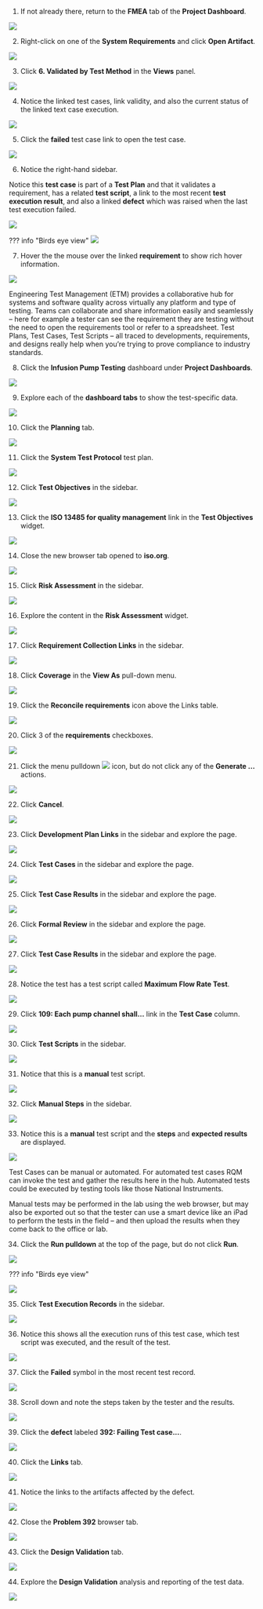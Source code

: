 1. If not already there, return to the **FMEA** tab of the **Project Dashboard**.

![](_attachments/FMEAtab-2.png)

2. Right-click on one of the **System Requirements** and click **Open Artifact**.

![](_attachments/FMEAtab-2SR.png)

3. Click **6. Validated by Test Method** in the **Views** panel.

![](_attachments/FMEAtab-2-ViewsPanel.png)

4. Notice the linked test cases, link validity, and also the current status of the linked text case execution.

![](_attachments/FMEAtab-2-ValidateByTM.png)

5. Click the **failed** test case link to open the test case.

![](_attachments/FMEAtab-2-ValidateByTM-OpenFailure.png)

6. Notice the right-hand sidebar.

Notice this **test case** is part of a **Test Plan** and that it validates a requirement, has a related **test script**, a link to the most recent **test execution result**, and also a linked **defect** which was raised when the last test execution failed.

![](_attachments/FMEAtab-2-ValidateByTM-Failure-TC.png)

??? info "Birds eye view"
    ![](_attachments/FMEAtab-2-ValidateByTM-Failure-TC-BEV.png)

7. Hover the the mouse over the linked **requirement** to show rich hover information.

![](_attachments/FMEAtab-2-ValidateByTM-Failure-TC-Hover.png)

Engineering Test Management (ETM) provides a collaborative hub for systems and software quality across virtually any platform and type of testing. Teams can collaborate and share information easily and seamlessly – here for example a tester can see the requirement they are testing without the need to open the requirements tool or refer to a spreadsheet. Test Plans, Test Cases, Test Scripts – all traced to developments, requirements, and designs really help when you’re trying to prove compliance to industry standards.

8. Click the **Infusion Pump Testing** dashboard under **Project Dashboards**.

![](_attachments/PD-IPTestingDB.png)

9. Explore each of the **dashboard tabs** to show the test-specific data.

![](_attachments/PD-IPTestingDBtabs.png)

10. Click the **Planning** tab.

![](_attachments/PD-IPTestingDBPlanning.png)

11. Click the **System Test Protocol** test plan.

![](_attachments/PD-IPTestingDBPlanning-STP.png)

12. Click **Test Objectives** in the sidebar.

![](_attachments/PD-STP-sidebar.png)

13. Click the **ISO 13485 for quality management** link in the **Test Objectives** widget.

![](_attachments/PD-STP-TestObjectives.png)

14. Close the new browser tab opened to **iso.org**.

![](_attachments/PD-STP-ISOtab.png)

15. Click **Risk Assessment** in the sidebar.

![](_attachments/PD-STP-sidebar-2.png)

16. Explore the content in the **Risk Assessment** widget.

![](_attachments/PD-STP-RiskAssessment.png)

17. Click **Requirement Collection Links** in the sidebar.

![](_attachments/PD-STP-sidebar-3.png)

18. Click **Coverage** in the **View As** pull-down menu.

![](_attachments/PD-STP-Links-Pulldown.png)

19. Click the **Reconcile requirements** icon above the Links table.

![](_attachments/PD-STP-Links-Reconcile.png)

20. Click 3 of the **requirements** checkboxes.

![](_attachments/PD-STP-Links-ReqCheckBoxes.png)

21. Click the menu pulldown ![](_attachments/pullDownMenuIcon) icon, but do not click any of the **Generate ...** actions.

![](_attachments/PD-STP-Links-GeneratePulldown.png)

22. Click **Cancel**.

![](_attachments/PD-STP-Links-GenerateCancel.png)

23. Click **Development Plan Links** in the sidebar and explore the page.

![](_attachments/PD-STP-sidebar-4.png)

24. Click **Test Cases** in the sidebar and explore the page.

![](_attachments/PD-STP-sidebar-5.png)

25. Click **Test Case Results** in the sidebar and explore the page.

![](_attachments/PD-STP-sidebar-6.png)

26. Click **Formal Review** in the sidebar and explore the page.

![](_attachments/PD-STP-sidebar-7.png)

27. Click **Test Case Results** in the sidebar and explore the page.

![](_attachments/PD-STP-sidebar-6.png)

28. Notice the test has a test script called **Maximum Flow Rate Test**.

![](_attachments/PD-STP-failed-tc.png)

29. Click **109: Each pump channel shall...** link in the **Test Case** column.

![](_attachments/PD-STP-failed-tc-1.png)

30. Click **Test Scripts** in the sidebar.

![](_attachments/PD-STP-failed-tc-1-sidebar.png)

31. Notice that this is a **manual** test script.

![](_attachments/PD-STP-failed-tc-1-manual.png)

32. Click **Manual Steps** in the sidebar.

![](_attachments/PD-STP-failed-tc-1-sidebar-2.png)

33. Notice this is a **manual** test script and the **steps** and **expected results** are displayed.

![](_attachments/PD-STP-failed-tc-1-manual-2.png)

Test Cases can be manual or automated. For automated test cases RQM can invoke the test and gather the results here in the hub. Automated tests could be executed by testing tools like those National Instruments.

Manual tests may be performed in the lab using the web browser, but may also be exported out so that the tester can use a smart device like an iPad to perform the tests in the field – and then upload the results when they come back to the office or lab.

34. Click the **Run pulldown** at the top of the page, but do not click **Run**.

![](_attachments/PD-STP-failed-tc-1-manual-runIcon.png)

??? info "Birds eye view"

![](_attachments/PD-STP-failed-tc-1-manual-runIcon-BEV.png)

35. Click **Test Execution Records** in the sidebar.

![](_attachments/PD-STP-failed-tc-1-sidebar-3.png)

36. Notice this shows all the execution runs of this test case, which test script was executed, and the result of the test.

![](_attachments/PD-STP-failed-tc-1-ExecutionRecords-1.png)

37. Click the **Failed** symbol in the most recent test record.

![](_attachments/PD-STP-failed-tc-1-ExecutionRecords-2.png)

38. Scroll down and note the steps taken by the tester and the results.

![](_attachments/PD-STP-failed-tc-1-ExecutionRecords-Results.png)

39. Click the **defect** labeled **392: Failing Test case...**.

![](_attachments/PD-STP-failed-tc-1-ExecutionRecords-ResultsDefect.png)

40. Click the **Links** tab.

![](_attachments/PD-STP-failed-tc-Defects-LinksTab.png)

41. Notice the links to the artifacts affected by the defect.

![](_attachments/PD-STP-failed-tc-Defects-Links.png)

42. Close the **Problem 392** browser tab.

![](_attachments/PD-STP-failed-tc-Defects-Links-CloseTab.png)

43. Click the **Design Validation** tab.

![](_attachments/DesignValidationTab.png)

44. Explore the **Design Validation** analysis and reporting of the test data.

![](_attachments/DesignValidationTabDetails.png)
